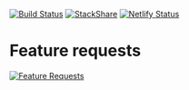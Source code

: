[![Build Status](https://travis-ci.org/filmhubhq/filmhubhq.github.io.svg?branch=master)](https://travis-ci.org/filmhubhq/filmhubhq.github.io)
[![StackShare](https://img.shields.io/badge/tech-stack-0690fa.svg?style=flat)](https://stackshare.io/klausbadelt/filmhub)
[![Netlify Status](https://api.netlify.com/api/v1/badges/2ae96e73-f5c2-4b6e-ad71-23337a2c407d/deploy-status)](https://app.netlify.com/sites/unruffled-archimedes-c4fc4d/deploys)

# Feature requests

[![Feature Requests](https://feathub.com/filmhubhq/filmhubhq.github.io?format=svg)](http://feathub.com/filmhubhq/filmhub.github.io)
